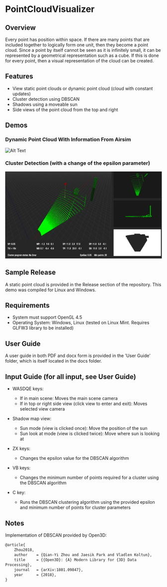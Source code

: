 # PointCloudVisualizer

## Overview
Every point has position within space. If there are many points that are included together to logically form one unit, then they become a point cloud. 
Since a point by itself cannot be seen as it is infinitely small, it can be represented by a geometrical representation such as a cube. 
If this is done for every point, then a visual representation of the cloud can be created.

## Features
* View static point clouds or dynamic point cloud (cloud with constant updates)
* Cluster detection using DBSCAN
* Shadows using a moveable sun
* Side views of the point cloud from the top and right

## Demos

### Dynamic Point Cloud With Information From Airsim

![Alt Text](https://github.com/Binyamin-Brion/PointCloudVisualizer/blob/master/demos/dynamicPointCloudDemo.gif)

### Cluster Detection (with a change of the epsilon parameter)
![Alt Text](https://github.com/Binyamin-Brion/PointCloudVisualizer/blob/master/demos/clusterDetection.gif)

## Sample Release

A static point cloud is provided in the Release section of the repository. This demo was compiled for Linux and Windows.

## Requirements

* System must support OpenGL 4.5
* Operating System: Windows, Linux (tested on Linux Mint. Requires GLFW3 library to be installed)

## User Guide
A user guide in both PDF and docx form is provided in the 'User Guide' folder, which is itself located in the docs folder.

## Input Guide (for all input, see User Guide)

*	WASDQE keys:
    *	If in main scene: Moves the main scene camera
    *	If in top or right side view (click view to enter and exit): Moves selected view camera
  *	Shadow map view: 
    *	Sun mode (view is clicked once): Move the position of the sun
    * Sun look at mode (view is clicked twice): Move where sun is looking at

* ZX keys:
  *	Changes the epsilon value for the DBSCAN algorithm

* VB keys:
  *	Changes the minimum number of points required for a cluster using the DBSCAN algorithm

*	C key:
    *	Runs the DBSCAN clustering algorithm using the provided epsilon and minimum number of points for cluster parameters

## Notes
Implementation of DBSCAN provided by Open3D:

```
@article{
    Zhou2018,
    author    = {Qian-Yi Zhou and Jaesik Park and Vladlen Koltun},
    title     = {{Open3D}: {A} Modern Library for {3D} Data Processing},
    journal   = {arXiv:1801.09847},
    year      = {2018},
}
```

